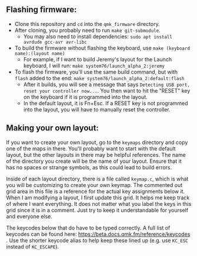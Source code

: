 ## Flashing firmware:
* Clone this repository and `cd` into the `qmk_firmware` directory.
* After cloning, you probably need to run `make git-submodule`.
   - You may also need to install dependencies: `sudo apt install avrdude gcc-avr avr-libc`
* To build the firmware without flashing the keyboard, use `make (keyboard name):(layout name)`
   - For example, if I want to build Jeremy's layout for the Launch keyboard, I will run:
   `make system76/launch_alpha_2:jeremy`
* To flash the firmware, you'll use the same build command, but with `flash` added to the end:
   `make system76/launch_alpha_2:default:flash`
   - After it builds, you will see a message that says `Detecting USB port, reset your controller now...`. You then want to hit the "RESET" key on the keyboard if it is programmed into the layout.
   - In the default layout, it is Fn+Esc. If a RESET key is not programmed into the layout, you will have to manually reset the controller.

## Making your own layout:
If you want to create your own layout, go to the `keymaps` directory and copy one of the maps in there. You'll probably want to start with the default layout, but the other layouts in there may be helpful references. The name of the directory you create will be the name of your layout. Ensure that it has no spaces or strange symbols, as this could lead to build errors.

Inside of each layout directory, there is a file called `keymap.c`, which is what you will be customizing to create your own keymap. The commented out grid area in this file is a reference for the actual key assignments below it. When I am modifying a layout, I first update this grid. It helps me keep track of where I want everything. It does not matter what you label the keys in this grid since it is in a comment. Just try to keep it understandable for yourself and everyone else.

The keycodes below that do have to be typed correctly. A full list of keycodes can be found here: https://beta.docs.qmk.fm/reference/keycodes .  Use the shorter keycode alias to help keep these lined up (e.g. use `KC_ESC` instead of `KC_ESCAPE`).

